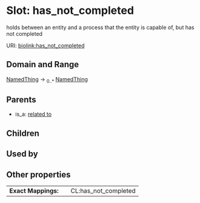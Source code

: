 
# Slot: has_not_completed


holds between an entity and a process that the entity is capable of, but has not completed

URI: [biolink:has_not_completed](https://w3id.org/biolink/vocab/has_not_completed)


## Domain and Range

[NamedThing](NamedThing.md) &#8594;  <sub>0..\*</sub> [NamedThing](NamedThing.md)

## Parents

 *  is_a: [related to](related_to.md)

## Children


## Used by


## Other properties

|  |  |  |
| --- | --- | --- |
| **Exact Mappings:** | | CL:has_not_completed |

